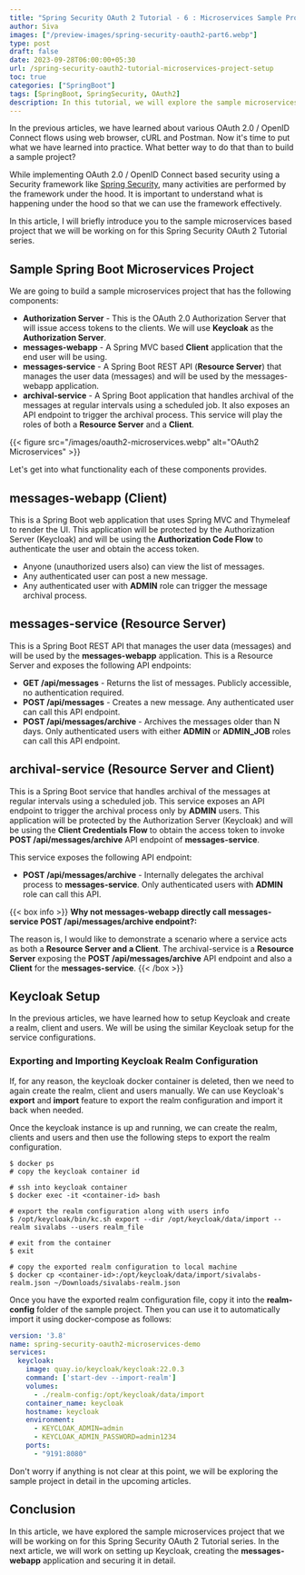 ```yaml
---
title: "Spring Security OAuth 2 Tutorial - 6 : Microservices Sample Project Setup"
author: Siva
images: ["/preview-images/spring-security-oauth2-part6.webp"]
type: post
draft: false
date: 2023-09-28T06:00:00+05:30
url: /spring-security-oauth2-tutorial-microservices-project-setup
toc: true
categories: ["SpringBoot"]
tags: [SpringBoot, SpringSecurity, OAuth2]
description: In this tutorial, we will explore the sample microservices project for the Spring Security OAuth 2 Tutorial series.
---
```

In the previous articles, we have learned about various OAuth 2.0 / OpenID Connect flows using web browser, cURL and Postman.
Now it's time to put what we have learned into practice. What better way to do that than to build a sample project?

<!--more-->


While implementing OAuth 2.0 / OpenID Connect based security using a Security framework like [Spring Security](https://spring.io/projects/spring-security),
many activities are performed by the framework under the hood. 
It is important to understand what is happening under the hood so that we can use the framework effectively.

In this article, I will briefly introduce you to the sample microservices based project that we will be working on for this 
Spring Security OAuth 2 Tutorial series.

## Sample Spring Boot Microservices Project
We are going to build a sample microservices project that has the following components:

* **Authorization Server** - This is the OAuth 2.0 Authorization Server that will issue access tokens to the clients. 
    We will use **Keycloak** as the **Authorization Server**.
* **messages-webapp** - A Spring MVC based **Client** application that the end user will be using.
* **messages-service** - A Spring Boot REST API (**Resource Server**) that manages the user data (messages) 
    and will be used by the messages-webapp application.
* **archival-service** - A Spring Boot application that handles archival of the messages at regular intervals 
    using a scheduled job. It also exposes an API endpoint to trigger the archival process. 
    This service will play the roles of both a **Resource Server** and a **Client**.

{{< figure src="/images/oauth2-microservices.webp" alt="OAuth2 Microservices" >}}

Let's get into what functionality each of these components provides.

## messages-webapp (Client)
This is a Spring Boot web application that uses Spring MVC and Thymeleaf to render the UI.
This application will be protected by the Authorization Server (Keycloak) and will be using the **Authorization Code Flow** 
to authenticate the user and obtain the access token.

* Anyone (unauthorized users also) can view the list of messages.
* Any authenticated user can post a new message.
* Any authenticated user with **ADMIN** role can trigger the message archival process.

## messages-service (Resource Server)
This is a Spring Boot REST API that manages the user data (messages) and will be used by the **messages-webapp** application.
This is a Resource Server and exposes the following API endpoints:

* **GET /api/messages** - Returns the list of messages. Publicly accessible, no authentication required.
* **POST /api/messages** - Creates a new message. Any authenticated user can call this API endpoint. 
* **POST /api/messages/archive** - Archives the messages older than N days. Only authenticated users with either **ADMIN** or **ADMIN_JOB** roles can call this API endpoint.

## archival-service (Resource Server and Client)
This is a Spring Boot service that handles archival of the messages at regular intervals using a scheduled job. 
This service exposes an API endpoint to trigger the archival process only by **ADMIN** users.
This application will be protected by the Authorization Server (Keycloak) and will be using the **Client Credentials Flow** 
to obtain the access token to invoke **POST /api/messages/archive** API endpoint of **messages-service**.

This service exposes the following API endpoint:

* **POST /api/messages/archive** - Internally delegates the archival process to **messages-service**. Only authenticated users with **ADMIN** role can call this API.

{{< box info >}}
**Why not messages-webapp directly call messages-service POST /api/messages/archive endpoint?:**

The reason is, I would like to demonstrate a scenario where a service acts as both a **Resource Server and a Client**.
The archival-service is a **Resource Server** exposing the **POST /api/messages/archive** API endpoint and also a **Client** for the **messages-service**.
{{< /box >}}

## Keycloak Setup
In the previous articles, we have learned how to setup Keycloak and create a realm, client and users.
We will be using the similar Keycloak setup for the service configurations.

### Exporting and Importing Keycloak Realm Configuration
If, for any reason, the keycloak docker container is deleted, then we need to again create the realm, client and users manually.
We can use Keycloak's **export** and **import** feature to export the realm configuration and import it back when needed.

Once the keycloak instance is up and running, we can create the realm, clients and users and then use the following steps to export the realm configuration.

```shell
$ docker ps
# copy the keycloak container id

# ssh into keycloak container
$ docker exec -it <container-id> bash

# export the realm configuration along with users info
$ /opt/keycloak/bin/kc.sh export --dir /opt/keycloak/data/import --realm sivalabs --users realm_file

# exit from the container
$ exit 

# copy the exported realm configuration to local machine
$ docker cp <container-id>:/opt/keycloak/data/import/sivalabs-realm.json ~/Downloads/sivalabs-realm.json
```

Once you have the exported realm configuration file, copy it into the **realm-config** folder of the sample project.
Then you can use it to automatically import it using docker-compose as follows:

```yaml
version: '3.8'
name: spring-security-oauth2-microservices-demo
services:
  keycloak:
    image: quay.io/keycloak/keycloak:22.0.3
    command: ['start-dev --import-realm']
    volumes:
      - ./realm-config:/opt/keycloak/data/import
    container_name: keycloak
    hostname: keycloak
    environment:
      - KEYCLOAK_ADMIN=admin
      - KEYCLOAK_ADMIN_PASSWORD=admin1234
    ports:
      - "9191:8080"
```

Don't worry if anything is not clear at this point, we will be exploring the sample project in detail in the upcoming articles.

## Conclusion
In this article, we have explored the sample microservices project that we will be working on for this Spring Security OAuth 2 Tutorial series.
In the next article, we will work on setting up Keycloak, creating the **messages-webapp** application and securing it in detail.
